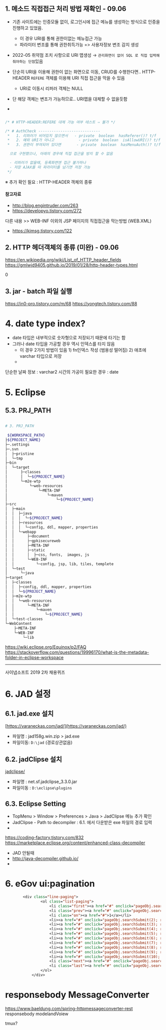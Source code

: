 ## 1. 메소드 직접접근 처리 방법 재확인 - 09.06
 - 기존 사이트에는 인증모듈 없이, 로그인시에 접근 메뉴를 생성하는 방식으로 인증을 진행하고 있었음.
	 - 이 경우 URI를 통해 권한이없는 메뉴접근 가능
	 - 파라미터 변조를 통해 권한취득가능 => 사용자정보 변조 감지 생성 
 - 2022-05 취약점 조치 사항으로 URI 맵생성
   → `관리화면이 없어 SQL 로 직접 입력해줘야하는 단점`있음 
 
 - 단순히 URI을 이용해 권한이 없는 화면으로 이동, CRUD를 수행한다면.. HTTP-HEADER `REFERE` 객체를 이용해 URI 직접 접근을 막을 수 있음
	 - URI로 이동시 리퍼러 객체는 NULL 
 - 단 해당 객체는 변조가 가능하므로.. URI맵을 대체할 수 없을듯함
 -
```java

/* # HTTP-HEADER:REFERE 대체 가능 여부 테스트 ⇒ 불가 */

/* # AuthCheck ---------------------------- 
 *   1. 리퍼러가 비어있지 않으면서   - private  boolean  hasReferer()? t/f 
 *   2. 예외 URI가 아니고           - private  boolean  isAllowURI()? t/f
 *   3. 권한이 부여되어 있다면       - private  boolean  hasMenuAuth()? t/f  

  으로 구현했으나, 아래의 경우에 직접 접근을 방지 할 수 없음 

  - 리퍼러가 없을때, 등록화면엔 접근 불가하나
  - 저장 AJAX를 따 파라미터를 넘기면 저장 가능
 */


```


※ 추가 확인 필요 : HTTP-HEADER 객체의 종류 
#### 참고자료
  - http://blog.engintruder.com/263
  - https://developyo.tistory.com/272

다른 내용 >> WEB-INF 이외의 JSP 페이지의 직접접근을 막는방법 (WEB.XML)

 - https://kimsg.tistory.com/122 


## 2. HTTP 헤더객체의 종류 (미완) - 09.06
https://en.wikipedia.org/wiki/List_of_HTTP_header_fields
https://gmlwjd9405.github.io/2019/01/28/http-header-types.html

0
## 3. jar - batch 파일 실행 
https://in0-pro.tistory.com/m/68
https://yongtech.tistory.com/88


# 4. date type index?
- date 타입은 내부적으로 숫자형으로 저장되기 때문에 타기는 함
- 그러나 date 타입을 가공할 경우 역시 인덱스를 타지 않음
	- 이 경우 2가지 방법이 있음 1) fn인덱스 작성 (범용성 떨어짐) 2) 애초에 varchar 타입으로 저장
	-
단순한 날짜 정보 : varchar2
시간의 가공이 필요한 경우 : date 
 


# 5. Eclipse  
## 5.3. PRJ_PATH
```bash

# 3. PRJ_PATH
 
 ${WORKSPACE_PATH}
├${PROJECT_NAME}
├─.settings
├─.svn
│  ├─pristine 
│  └─tmp
├─bin
│  └─target
│      ├─classes
│      │  └─${PROJECT_NAME} 
│      └─m2e-wtp
│          └─web-resources
│              └─META-INF
│                  └─maven
│                      └─${PROJECT_NAME} 
├─src
│  ├─main
│  │  ├─java
│  │  │  └─${PROJECT_NAME} 
│  │  ├─resources
│  │  │  └─config, ddl, mapper, properties 
│  │  └─webapp
│  │      ├─document
│  │      ├─gpkisecureweb 
│  │      ├─META-INF
│  │      ├─static
│  │      │  ├─css, fonts,  images, js
│  │      └─WEB-INF
│  │          └─config, jsp, lib, tiles, templete 
│  └─test
│      └─java
├─target
│  ├─classes
│  │  ├─config, ddl, mapper, properties   
│  │  └─${PROJECT_NAME}  
│  ├─m2e-wtp
│  │  └─web-resources
│  │      └─META-INF
│  │          └─maven
│  │              └─${PROJECT_NAME} 
│  └─test-classes
└─WebContent
    ├─META-INF
    └─WEB-INF
        └─lib

```


https://wiki.eclipse.org/Equinox/p2/FAQ
https://stackoverflow.com/questions/19996170/what-is-the-metadata-folder-in-eclipse-workspace

---------


사이냅소프트 2019 2차 채용퀴즈




# 6. JAD 설정
## 6.1. jad.exe 설치 
[https://varaneckas.com/jad/](https://varaneckas.com/jad/)
 - 파일명 : jad158g.win.zip > jad.exe
 - 파일이동: `D:\jad` (경로상관없음)
 
## 6.2. jadClipse 설치
[jadclipse/](https://sourceforge.net/projects/jadclipse/)
 - 파일명 : net.sf.jadclipse_3.3.0.jar
 - 파일이동 : `D:\eclipse\plugins`

## 6.3. Eclipse Setting
- TopMenu > Window > Preferences > Java > JadClipse 메뉴 추가 확인
- JadClipse - Path to decompiler : 6.1. 에서 다운받은 exe 파일의 경로 입력
- 

https://coding-factory.tistory.com/832
https://marketplace.eclipse.org/content/enhanced-class-decompiler


+ JAD 안될때
+ http://java-decompiler.github.io/
+ 



# 6. eGov ui:pagination 
```JSP
		<div class="line-paging">
				<ol class="list-paging">
					<li class="first"><a href="#" onclick="pageObj.searchSubmit(1); return false;"></a></li>
					<li class="prev"><a href="#" onclick="pageObj.searchSubmit(1); return false;"></a></li>
					<li class="on"><a href="#">1</a></li> 
					<li><a href="#" onclick="pageObj.searchSubmit(2); return false;">2</a></li>
					<li><a href="#" onclick="pageObj.searchSubmit(3); return false;">3</a></li>
					<li><a href="#" onclick="pageObj.searchSubmit(4); return false;">4</a></li>
					<li><a href="#" onclick="pageObj.searchSubmit(5); return false;">5</a></li>
					<li><a href="#" onclick="pageObj.searchSubmit(6); return false;">6</a></li>
					<li><a href="#" onclick="pageObj.searchSubmit(7); return false;">7</a></li>
					<li><a href="#" onclick="pageObj.searchSubmit(8); return false;">8</a></li>
					<li><a href="#" onclick="pageObj.searchSubmit(9); return false;">9</a></li>
					<li><a href="#" onclick="pageObj.searchSubmit(10); return false;">10</a></li>
					<li class="next"><a href="#" onclick="pageObj.searchSubmit(11); return false;"></a></li>
					<li class="last"><a href="#" onclick="pageObj.searchSubmit(11); return false;"></a></li> 
				</ol>
			</div>

```





# responsebody  MessageConverter
https://www.baeldung.com/spring-httpmessageconverter-rest
responsebody modelandVoiew






tmux?
